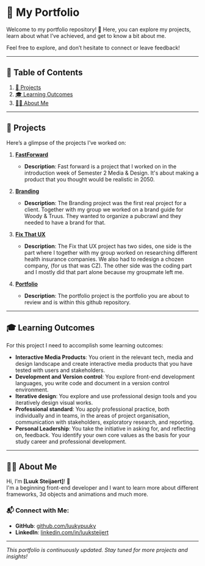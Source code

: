 # 🚀 My Portfolio

Welcome to my portfolio repository! 🎉 Here, you can explore my projects, learn about what I’ve achieved, and get to know a bit about me.

Feel free to explore, and don’t hesitate to connect or leave feedback!

---

## 📖 Table of Contents

1. [📂 Projects](#-projects)
2. [🎓 Learning Outcomes](#-learning-outcomes)
3. [🙋‍♂️ About Me](#-about-me)

---

## 📂 Projects

Here’s a glimpse of the projects I’ve worked on:

1. **[FastForward](#)**

   - **Description**: Fast forward is a project that I worked on in the introduction week of Semester 2 Media & Design. It's about making a product that you thought would be realistic in 2050.

2. **[Branding](#)**

   - **Description**: The Branding project was the first real project for a client. Together with my group we worked on a brand guide for Woody & Truus. They wanted to organize a pubcrawl and they needed to have a brand for that.

3. **[Fix That UX](#)**

   - **Description**: The Fix that UX project has two sides, one side is the part where I together with my group worked on researching different health insurance companies. We also had to redesign a chozen company, (for us that was CZ). The other side was the coding part and I mostly did that part alone because my groupmate left me.

4. **[Portfolio](#)**
   - **Description**: The portfolio project is the portfolio you are about to review and is within this github repository.

---

## 🎓 Learning Outcomes

For this project I need to accomplish some learning outcomes:

- **Interactive Media Products**: You orient in the relevant tech, media and design landscape and create interactive media products that you have tested with users and stakeholders.
- **Development and Version control**: You explore front-end development languages, you write code and document in a version control environment.
- **Iterative design**: You explore and use professional design tools and you iteratively design visual works.
- **Professional standard**: You apply professional practice, both individually and in teams, in the areas of project organisation, communication with stakeholders, exploratory research, and reporting.
- **Personal Leadership**: You take the initiative in asking for, and reflecting on, feedback. You identify your own core values as the basis for your study career and professional development.

---

## 🙋‍♂️ About Me

Hi, I’m **[Luuk Steijaert]**! 👋  
I'm a beginning front-end developer and I want to learn more about different frameworks, 3d objects and animations and much more.

### 📬 Connect with Me:

- **GitHub**: [github.com/luukypuuky](https://github.com/luukypuuky)
- **LinkedIn**: [linkedin.com/in/luuksteijert](https://linkedin.com/in/luuksteijaert)

---

_This portfolio is continuously updated. Stay tuned for more projects and insights!_
